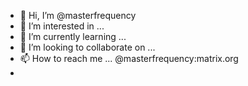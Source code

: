 - 👋 Hi, I’m @masterfrequency
- 👀 I’m interested in ...
- 🌱 I’m currently learning ...
- 💞️ I’m looking to collaborate on ...
- 📫 How to reach me ... @masterfrequency:matrix.org
- 

<!---
masterfrequency/masterfrequency is a ✨ special ✨ repository because its `README.md` (this file) appears on your GitHub profile.
You can click the Preview link to take a look at your changes.
--->

